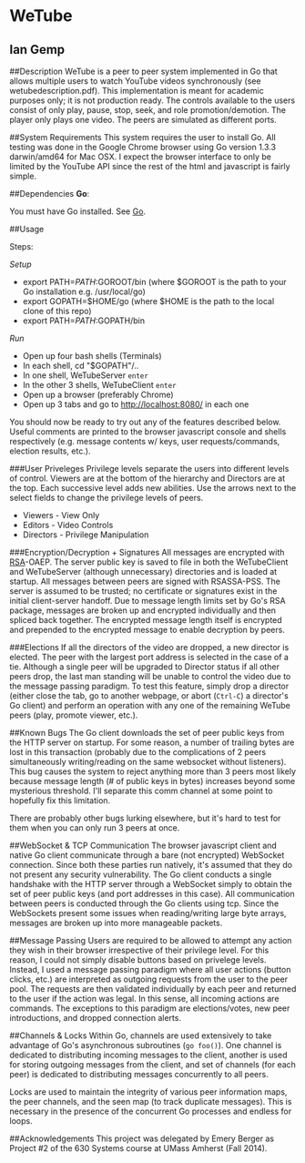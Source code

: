 WeTube
==========

Ian Gemp
----------

##Description
WeTube is a peer to peer system implemented in Go that allows multiple users to watch YouTube videos synchronously (see wetubedescription.pdf).  This implementation is meant for academic purposes only; it is not production ready.  The controls available to the users consist of only play, pause, stop, seek, and role promotion/demotion.  The player only plays one video.  The peers are simulated as different ports.
  
##System Requirements
This system requires the user to install Go.  All testing was done in the Google Chrome browser using Go version 1.3.3 darwin/amd64 for Mac OSX.  I expect the browser interface to only be limited by the YouTube API since the rest of the html and javascript is fairly simple.

##Dependencies
**Go**:

You must have Go installed.  See [Go](https://golang.org/doc/install).

##Usage

Steps:

*Setup*

- export PATH=$PATH:$GOROOT/bin (where $GOROOT is the path to your Go installation e.g. /usr/local/go)
- export GOPATH=$HOME/go (where $HOME is the path to the local clone of this repo)
- export PATH=$PATH:$GOPATH/bin

*Run*

- Open up four bash shells (Terminals)
- In each shell, cd "$GOPATH"/..
- In one shell, WeTubeServer  `enter`
- In the other 3 shells, WeTubeClient `enter`
- Open up a browser (preferably Chrome)
- Open up 3 tabs and go to [http://localhost:8080/](http://localhost:8080/) in each one

You should now be ready to try out any of the features described below.  Useful comments are printed to the browser javascript console and shells respectively (e.g. message contents w/ keys, user requests/commands, election results, etc.).

###User Priveleges
Privilege levels separate the users into different levels of control.  Viewers are at the bottom of the hierarchy and Directors are at the top.  Each successive level adds new abilities.  Use the arrows next to the select fields to change the privilege levels of peers.
- Viewers - View Only
- Editors - Video Controls
- Directors - Privilege Manipulation

###Encryption/Decryption + Signatures
All messages are encrypted with [RSA](http://golang.org/pkg/crypto/rsa/)-OAEP.  The server public key is saved to file in both the WeTubeClient and WeTubeServer (although unnecessary) directories and is loaded at startup.  All messages between peers are signed with RSASSA-PSS.  The server is assumed to be trusted; no certificate or signatures exist in the initial client-server handoff.  Due to message length limits set by Go's RSA package, messages are broken up and encrypted individually and then spliced back together.  The encrypted message length itself is encrypted and prepended to the encrypted message to enable decryption by peers.

###Elections
If all the directors of the video are dropped, a new director is elected.  The peer with the largest port address is selected in the case of a tie.  Although a single peer will be upgraded to Director status if all other peers drop, the last man standing will be unable to control the video due to the message passing paradigm.  To test this feature, simply drop a director (either close the tab, go to another webpage, or abort (`Ctrl-C`) a director's Go client) and perform an operation with any one of the remaining WeTube peers (play, promote viewer, etc.).

##Known Bugs
The Go client downloads the set of peer public keys from the HTTP server on startup.  For some reason, a number of trailing bytes are lost in this transaction (probably due to the complications of 2 peers simultaneously writing/reading on the same websocket without listeners).  This bug causes the system to reject anything more than 3 peers most likely because message length (# of public keys in bytes) increases beyond some mysterious threshold.  I'll separate this comm channel at some point to hopefully fix this limitation.

There are probably other bugs lurking elsewhere, but it's hard to test for them when you can only run 3 peers at once.

##WebSocket & TCP Communication
The browser javascript client and native Go client communicate through a bare (not encrypted) WebSocket connection.  Since both these parties run natively, it's assumed that they do not present any security vulnerability.  The Go client conducts a single handshake with the HTTP server through a WebSocket simply to obtain the set of peer public keys (and port addresses in this case).  All communication between peers is conducted through the Go clients using tcp.  Since the WebSockets present some issues when reading/writing large byte arrays, messages are broken up into more manageable packets.

##Message Passing
Users are required to be allowed to attempt any action they wish in their browser irrespective of their privilege level.  For this reason, I could not simply disable buttons based on privelege levels.  Instead, I used a message passing paradigm where all user actions (button clicks, etc.) are interpreted as outgoing requests from the user to the peer pool.  The requests are then validated individually by each peer and returned to the user if the action was legal.  In this sense, all incoming actions are commands.  The exceptions to this paradigm are elections/votes, new peer introductions, and dropped connection alerts.

##Channels & Locks
Within Go, channels are used extensively to take advantage of Go's asynchronous subroutines (`go foo()`).  One channel is dedicated to distributing incoming messages to the client, another is used for storing outgoing messages from the client, and set of channels (for each peer) is dedicated to distributing messages concurrently to all peers.

Locks are used to maintain the integrity of various peer information maps, the peer channels, and the seen map (to track duplicate messages).  This is necessary in the presence of the concurrent Go processes and endless for loops.

##Acknowledgements
This project was delegated by Emery Berger as Project #2 of the 630 Systems course at UMass Amherst (Fall 2014).
